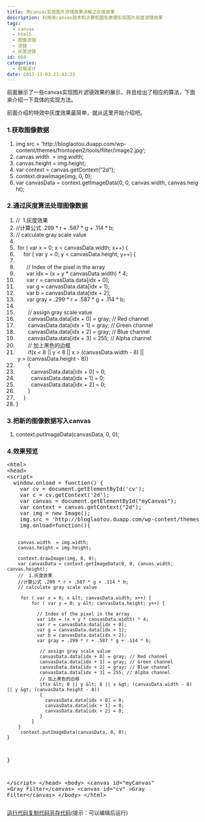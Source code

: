 ```yaml
---
title: 用canvas实现图片滤镜效果详解之灰度效果
description: 利用用canvas技术和计算机图形原理实现图片灰度滤镜效果
tags:
  - canvas
  - html5
  - 图像滤镜
  - 滤镜
  - 灰度滤镜
id: 650
categories:
  - 前端设计
date: 2013-11-03 23:43:33
---
```


前面展示了一些canvas实现图片滤镜效果的展示，并且给出了相应的算法，下面来介绍一下具体的实现方法。

前面介绍的特效中灰度效果最简单，就从这里开始介绍吧。

### 1.获取图像数据

<div class="dp-highlighter">
<div class="bar"></div>

1.  <span><span>img.src = 'http:</span><span class="comment">//bloglaotou.duapp.com/wp-content/themes/frontopen2/tools/filter/image2.jpg';</span><span>  </span></span>
2.  <span>canvas.width  = img.width;  </span>
3.  <span>canvas.height = img.height;   </span>
4.  <span>var context = canvas.getContext(<span class="string">"2d"</span><span>);  </span></span>
5.  <span>context.drawImage(img, <span class="number">0</span><span>, </span><span class="number">0</span><span>);  </span></span>
6.  <span>var canvasData = context.getImageData(<span class="number">0</span><span>, </span><span class="number">0</span><span>, canvas.width, canvas.height);    </span></span>
</div>

### 2.通过灰度算法处理图像数据

<div class="dp-highlighter">
<div class="bar"></div>

1.  <span><span class="comment">//  1.灰度效果</span><span>  </span></span>
2.  <span><span class="comment">//计算公式 .299 * r + .587 * g + .114 * b;</span><span>  </span></span>
3.  <span><span class="comment">// calculate gray scale value</span><span>  </span></span>
4.  <span> </span>
5.  <span> <span class="keyword">for</span><span> ( var x = </span><span class="number">0</span><span>; x &lt; canvasData.width; x++) {  </span></span>
6.  <span>     <span class="keyword">for</span><span> ( var y = </span><span class="number">0</span><span>; y &lt; canvasData.height; y++) {  </span></span>
7.  <span>  </span>
8.  <span>       <span class="comment">// Index of the pixel in the array</span><span>  </span></span>
9.  <span>       var idx = (x + y * canvasData.width) * <span class="number">4</span><span>;  </span></span>
10.  <span>       var r = canvasData.data[idx + <span class="number">0</span><span>];  </span></span>
11.  <span>       var g = canvasData.data[idx + <span class="number">1</span><span>];  </span></span>
12.  <span>       var b = canvasData.data[idx + <span class="number">2</span><span>];  </span></span>
13.  <span>       var gray = .<span class="number">299</span><span> * r + .</span><span class="number">587</span><span> * g + .</span><span class="number">114</span><span> * b;  </span></span>
14.  <span>              </span>
15.  <span>        <span class="comment">// assign gray scale value</span><span>  </span></span>
16.  <span>        canvasData.data[idx + <span class="number">0</span><span>] = gray; </span><span class="comment">// Red channel</span><span>  </span></span>
17.  <span>        canvasData.data[idx + <span class="number">1</span><span>] = gray; </span><span class="comment">// Green channel</span><span>  </span></span>
18.  <span>        canvasData.data[idx + <span class="number">2</span><span>] = gray; </span><span class="comment">// Blue channel</span><span>  </span></span>
19.  <span>        canvasData.data[idx + <span class="number">3</span><span>] = </span><span class="number">255</span><span>; </span><span class="comment">// Alpha channel</span><span>  </span></span>
20.  <span>        <span class="comment">// 加上黑色的边框</span><span>  </span></span>
21.  <span>        <span class="keyword">if</span><span>(x &lt; </span><span class="number">8</span><span> || y &lt; </span><span class="number">8</span><span> || x &gt; (canvasData.width - </span><span class="number">8</span><span>) || y &gt; (canvasData.height - </span><span class="number">8</span><span>))   </span></span>
22.  <span>        {  </span>
23.  <span>          canvasData.data[idx + <span class="number">0</span><span>] = </span><span class="number">0</span><span>;  </span></span>
24.  <span>          canvasData.data[idx + <span class="number">1</span><span>] = </span><span class="number">0</span><span>;  </span></span>
25.  <span>          canvasData.data[idx + <span class="number">2</span><span>] = </span><span class="number">0</span><span>;  </span></span>
26.  <span>        }  </span>
27.  <span>     }  </span>
28.  <span>}  </span>
</div>

### 3.把新的图像数据写入canvas

<div class="dp-highlighter">
<div class="bar"></div>

1.  <span><span>context.putImageData(canvasData, </span><span class="number">0</span><span>, </span><span class="number">0</span><span>);  </span></span>
</div>

### 4.效果预览

<div class="code_contain">
<pre class="runcode">&lt;html&gt;
&lt;head&gt;
&lt;script&gt;
  window.onload = function() {
    var cv = document.getElementById('cv');
    var c = cv.getContext('2d');
    var canvas = document.getElementById("myCanvas");
    var context = canvas.getContext("2d");
    var img = new Image();
    img.src = 'http://bloglaotou.duapp.com/wp-content/themes/frontopen2/tools/filter/image2.jpg';  
    img.onload=function(){

        canvas.width  = img.width;  
    	canvas.height = img.height;   

    	context.drawImage(img, 0, 0);  
    	var canvasData = context.getImageData(0, 0, canvas.width, canvas.height); 
        //  1.灰度效果  
    	//计算公式 .299 * r + .587 * g + .114 * b;  
    	// calculate gray scale value  

    	 for ( var x = 0; x &lt; canvasData.width; x++) {  
    	     for ( var y = 0; y &lt; canvasData.height; y++) {  

    	       // Index of the pixel in the array  
    	       var idx = (x + y * canvasData.width) * 4;  
    	       var r = canvasData.data[idx + 0];  
    	       var g = canvasData.data[idx + 1];  
    	       var b = canvasData.data[idx + 2];  
    	       var gray = .299 * r + .587 * g + .114 * b;  

    	        // assign gray scale value  
    	        canvasData.data[idx + 0] = gray; // Red channel  
    	        canvasData.data[idx + 1] = gray; // Green channel  
    	        canvasData.data[idx + 2] = gray; // Blue channel  
    	        canvasData.data[idx + 3] = 255; // Alpha channel  
    	        // 加上黑色的边框  
    	        if(x &lt; 8 || y &lt; 8 || x &gt; (canvasData.width - 8) || y &gt; (canvasData.height - 8))   
    	        {  
    	          canvasData.data[idx + 0] = 0;  
    	          canvasData.data[idx + 1] = 0;  
    	          canvasData.data[idx + 2] = 0;  
    	        }  
    	     }  
    	}  
    	 context.putImageData(canvasData, 0, 0);  
    }
  }

&lt;/script&gt;
&lt;/head&gt;
&lt;body&gt;
  &lt;canvas id="myCanvas" &gt;Gray Filter&lt;/canvas&gt;
  &lt;canvas id="cv" &gt;Gray Filter&lt;/canvas&gt;
&lt;/body&gt;
&lt;/html&gt;</pre>
[运行代码](javascript:void(0))[复制代码](javascript:void(0))[另存代码](javascript:void(0))<span class="code_notice">(提示：可以编辑后运行)</span>

</div>